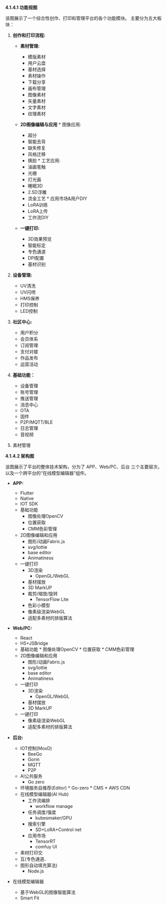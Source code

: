 

**4.1.4.1 功能视图**

该图展示了一个综合性创作、打印和管理平台的各个功能模块。 主要分为五大板块：

1.  **创作和打印流程:**

    *   **素材管理:**
        *   模版素材
        *   用户云盘
        *   基材选择
        *   素材操作
        *   下载分享
        *    画布管理
        *   图像素材
        *   矢量素材
        *   文字素材
        *   纹理素材
    *    **2D图像编辑与应用**
        *   图像应用:
            * 超分
            * 智能去背
            * 缺失修复
            * 风格迁移
            * 换脸
        *   工艺应用:
            * 油画笔触
            * 光栅
            * 灯光画
            * 睡眠3D
            * 2.5D浮雕
            * 烫金工艺
        *   应用市场&用户DIY
            *   LoRA训练
            *  LoRA上传
            *   工作流DIY

    *   **一键打印:**
        *   3D效果预览
        *   智能标定
        *   专色通道
        *   DPI配置
        *   基材识别

2.  **设备管理:**

    *   UV清洗
    *   UV闪喷
    *   HMS保养
    *   打印控制
    *   LED控制

3.  **社区中心:**

    *   用户积分
    *   会员体系
    *    订阅管理
    *    支付对接
    *    作品发布
    *   运营活动

4.  **基础功能：**

    *   设备管理
    *   账号管理
    *   推送管理
    *   消息中心
    *   OTA
    *    固件
    *   P2P/MQTT/BLE
    *   日志管理
    *   音视频

5. 素材管理

**4.1.4.2 架构图**

该图展示了平台的整体技术架构，分为了 APP、Web/PC、后台 三个主要层次，以及一个跨平台的“在线模型编辑器”组件。

*   **APP:**
    *   Flutter
    *   Native
    *   IOT SDK
    *  基础功能
        * 图像处理OpenCV
        * 位置获取
        *  CMM色彩管理
    *  2D图像编辑和应用
        * 图形/动画Fabric.js
        *  svg/lottie
        * base editor
        *   Animatiness
    *  一键打印
        *   3D渲染
            *  OpenGL/WebGL
        *   基材摆放
        *  3D MarkUP
        * 裁剪/缩放/旋转
            *  TensorFlow Lite
        *   色彩小模型
        * 像素级渲染WebGL
        * 适配多素材的排版算法

*   **Web/PC:**
    *   React
    *   H5+JSBridge
    *    基础功能
        * 图像处理OpenCV
        * 位置获取
        *  CMM色彩管理
    *  2D图像编辑和应用
        * 图形/动画Fabric.js
        *  svg/lottie
        * base editor
        *   Animatiness
    *   一键打印
        * 3D渲染
            *  OpenGL/WebGL
        *   基材摆放
        *  3D MarkUP
    *   一键打印
        *   像素级渲染WebGL
        *   适配多素材的排版算法

*   **后台:**
    *   IOT控制(MoxD)
        *   BeeGo
        *   Gorm
        * MQTT
        *   P2P
    *   AI公共服务
        *   Go zero
    *    环境服务自推荐(Editor)
        * Go-zero
        *   CMS
        *  AWS CDN
    *   在线模型编辑器(AI Hub)
        * 工作流编排
            *  workflow manage
        *   任务调度/强度
            *  kubesmaker/GPU
        * 搜索引擎
            * SD+LoRA+Control net
        *   应用市场
            * TensorRT
            * comfuy UI
    *  素材打印交
    *   互(专色通道、
    *   图形自动填充算法)
        *   Node.js
* 在线模型编辑器
     * 基于WebGL的图像智能算法
     * Smart Fit

